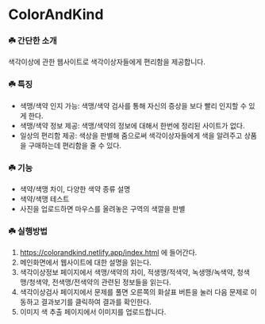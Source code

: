 # ColorAndKind

### ☘️ 간단한 소개
색각이상에 관한 웹사이트로 색각이상자들에게 편리함을 제공합니다.

### ☘️ 특징
- 색맹/색약 인지 가능: 색맹/색약 검사를 통해 자신의 증상을 보다 빨리 인지할 수 있게 한다.
- 색맹/색약 정보 제공: 색맹/색약의 정보에 대해서 한번에 정리된 사이트가 없다.
- 일상의 편리함 제공: 색상을 판별해 줌으로써 색각이상자들에게 색을 알려주고 상품을 구매하는데 편리함을 줄 수 있다.

### ☘️ 기능
- 색약/색맹 차이, 다양한 색약 종류 설명
- 색약/색맹 테스트
- 사진을 업로드하면 마우스를 올려놓은 구역의 색깔을 판별

### ☘️ 실행방법
1. https://colorandkind.netlify.app/index.html 에 들어간다.
2. 메인화면에서 웹사이트에 대한 설명을 읽는다.
3. 색각이상정보 페이지에서 색맹/색약의 차이, 적생맹/적색약, 녹생맹/녹색약, 청색맹/청색약, 전색맹/전색약의 관련된 정보들을 읽는다.
4. 색각이상검사 페이지에서 문제를 풀면 오른쪽의 화살표 버튼을 눌러 다음 문제로 이동하고 결과보기를 클릭하여 결과를 확인한다.
5. 이미지 색 추출 페이지에서 이미지를 업로드합니다.

